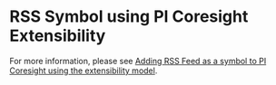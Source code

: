 # RSS Symbol using PI Coresight Extensibility

For more information, please see [Adding RSS Feed as a symbol to PI Coresight using the extensibility model](https://pisquare.osisoft.com/people/jgolla/blog/2016/07/13/adding-rss-feed-to-pi-coresight-using-the-extensibility-model).
